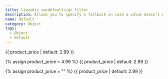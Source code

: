 ```yaml
---
title: liquidjs <q>default</q> filter
description: Allows you to specify a fallback in case a value doesn’t exist. default will show its value if the left side is `undefined`, `null`, `false`, or empty.
name: default
category: Object
tags:
  - Object
  - default
---
```


{{ product_price | default: 2.99 }}
<!-- Output: 2.99 -->

{% assign product_price = 4.99 %}
{{ product_price | default: 2.99 }}
<!-- Output: 4.99 -->

{% assign product_price = "" %}
{{ product_price | default: 2.99 }}
<!-- Output: 2.99 -->
